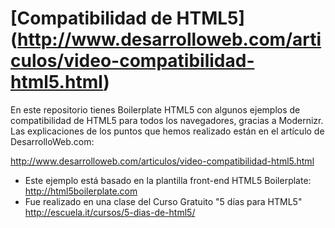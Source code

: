 # [Compatibilidad de HTML5] (http://www.desarrolloweb.com/articulos/video-compatibilidad-html5.html)

En este repositorio tienes Boilerplate HTML5 con algunos ejemplos de compatibilidad de HTML5 para todos los navegadores, gracias a Modernizr.
Las explicaciones de los puntos que hemos realizado están en el artículo de DesarrolloWeb.com:

http://www.desarrolloweb.com/articulos/video-compatibilidad-html5.html

* Este ejemplo está basado en la plantilla front-end HTML5 Boilerplate: http://html5boilerplate.com
* Fue realizado en una clase del Curso Gratuito "5 días para HTML5" http://escuela.it/cursos/5-dias-de-html5/

